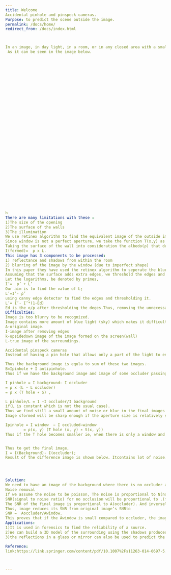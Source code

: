 ```yaml
---
title: Welcome
Accidental pinhole and pinspeck cameras.
Purpose: to predict the scene outside the image.
permalink: /docs/home/
redirect_from: /docs/index.html



In an image, in day light, in a room, or in any closed area with a small opening, the walls of the room will act as screens and the opening as a pinhole. Thus we can extract an iverted image of the surroundings. 
 As it can be seen in the image below.



































h
There are many limitations with these :
1)The size of the opening
2)The surface of the walls
3)The illumination
We use retinex algorithm to find the equivalent image of the outside image .
Since window is not a perfect aperture, we take the function T(x,y) as the point spread function. If image to be formed was actually S(x,y). Then the image that will be formed L= T * S (convolution of both).
Taking the surface of the wall into consideration the albedo(ρ) that defines the nature of the surface.
I(formed)=  ρ x L.
This image has 3 components to be processed: 
1) reflectance and shadows from within the room
2) blurring of the image by the window (due to imperfect shape)
In this paper they have used the retinex algorithm to seperate the bluring in the image.
Assuming that the surface adds extra edges, we threshold the edges and remove them.
Let the logarithms, be denoted by primes,
I’=  ρ’ + L’
Our aim is to find the value of L;
L’=I’- ρ’
using canny edge detector to find the edges and thresholding it.
L’= I’- I’*(1-Ed) 
Ed is the o/p after thresholding the deges.Thus, removing the unnecessary edges, we find the image. 
Difficulties: 
Image is too blurry to be recognized.
Image contains more amount of blue light (sky) which makes it difficult to understand the scene.
A-original image. 
I-image after removing edges
k-upsidedown image of the image formed on the screen(wall)
L-true image of the surroundings.

Accidental pinspeck cameras
Instead of having a pin hole that allows only a part of the light to enter, if there is an obstacle that stops light to flow from itself, then we can find the equivalent pinhole image.

Thus the background image is equla to sum of these two images.
B=Ipinhole + I antipinhole.
Thus if we have the background image and image of some occluder passing by it, we can get the image of the pinhole model to find the surroundings.

I pinhole = I background− I occluder
= ρ x (L − L occluder)
= ρ x (T hole ∗ S) ,

L pinhole/L = 1 −I occluder/I background
if(L is constant which is not the usual case).
Thus we find still a small amount of noise or blur in the final images formed.
Image sformed will be sharp enough if the aperture size is relatively small based on the size of the screen. 

Ipinhole = I window  − I occluded−window 
	    = ρ(x, y) (T hole (x, y) ∗ S(x, y))
Thus if the T hole becomes smaller ie, when there is only a window and when there is a man or some object in between, the difference gives a better image. This is equivalent to an image with smaller occluder. 


Thus to get the final image, 
I = I(Background)- I(occluder);
Result of the difference image is shown below. Itcontains lot of noise. Because, the difference is too low. There is not much information from these two images except the surrounding image.  




Solution:
We need to have an image of the background where there is no occluder and the image is clear. Thus taking this image as the I(background), we can use videos with few frames not having any occluder.
Noise removal
If we assume the noise to be poisson, The noise is proportional to N(no of events mathematically) , here N can be taken as the area of the aperture.
SNR(signal to noise ratio) for no occlusion will be proportional to .(formula:Awindow/).
The SNR of the final image is proportional to A(occluder). And inversely proportional to .  Aoccluder/ is the SNR of the final image.
Thus, image reduces its SNR from original image’s SNRto 
SNR =  Aoccluder/Awindow.
This proves that if the Awindow is small compared to occluder, the image produces will be sharper.
Applications:
1)It is used in forensics to find the reliability of a source.
2)We can build a 3D model of the surrounding using the shadows produces by a moving object.
3)the reflections in a glass or mirror can also be used to predict the surroundings of the image.

Reference:
link:https://link.springer.com/content/pdf/10.1007%2Fs11263-014-0697-5.pdf



---
```



